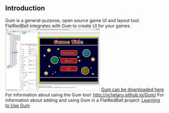 ## Introduction

Gum is a general-purpose, open source game UI and layout tool. FlatRedBall integrates with Gum to create UI for your games. ![GumPromo1](/media/2016-02-GumPromo1-300x200.png) [Gum can be downloaded here](/content/Tools/Gum/Gum.zip.md) For information about using the Gum tool: <http://vchelaru.github.io/Gum/> For information about adding and using Gum in a FlatRedBall project: [Learning to Use Gum](/documentation/tools/gum/gum-tutorials/.md)

